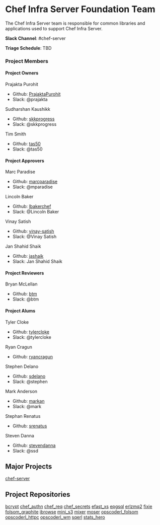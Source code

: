 # Chef Infra Server Foundation Team

The Chef Infra Server team is responsible for common libraries and
applications used to support Chef Infra Server.

**Slack Channel**: #chef-server

**Triage Schedule**: TBD

### Project Members

#### Project Owners

Prajakta Purohit
  - Github: [PrajaktaPurohit](https://github.com/PrajaktaPurohit)
  - Slack: @prajakta

Sudharshan Kaushikk
  - Github: [skkprogress](https://github.com/skkprogress)
  - Slack: @skkprogress

Tim Smith
  - Github: [tas50](https://github.com/tas50)
  - Slack: @tas50

#### Project Approvers

Marc Paradise
  - Github: [marcparadise](https://github.com/marcparadise)
  - Slack: @mparadise

Lincoln Baker
  - Github: [lbakerchef](https://github.com/lbakerchef)
  - Slack: @Lincoln Baker

Vinay Satish
  - Github: [vinay-satish](https://github.com/vinay-satish)
  - Slack: @Vinay Satish

Jan Shahid Shaik
  - Github: [jashaik](https://github.com/jashaik)
  - Slack: Jan Shahid Shaik

#### Project Reviewers

Bryan McLellan
  - Github: [btm](https://github.com/btm)
  - Slack: @btm

#### Project Alums

Tyler Cloke
  - Github: [tylercloke](https://github.com/tylercloke)
  - Slack: @tylercloke

Ryan Cragun
  - Github: [ryancragun](https://github.com/ryancragun)

Stephen Delano
  - Github: [sdelano](https://github.com/sdelano)
  - Slack: @stephen

Mark Anderson
  - Github: [markan](https://github.com/markan)
  - Slack: @mark

Stephan Renatus
  - Github: [srenatus](https://github.com/srenatus)

Steven Danna
  - Github: [stevendanna](https://github.com/stevendanna)
  - Slack: @ssd

## Major Projects

[chef-server](https://github.com/chef/chef-server)

## Project Repositories

[bcrypt](https://github.com/chef/erlang-bcrypt)
[chef_authn](https://github.com/chef/chef_authn)
[chef_req](https://github.com/chef/chef_req)
[chef_secrets](https://github.com/chef/chef_secrets)
[efast_xs](https://github.com/chef/efast_xs)
[epgsql](https://github.com/chef/epgsql-1)
[erlzmq2](https://github.com/chef/erlzmq2)
[fixie](https://github.com/chef/fixie)
[folsom_graphite](https://github.com/chef/folsom_graphite)
[ibrowse](https://github.com/chef/ibrowse)
[mini_s3](https://github.com/chef/mini_s3)
[mixer](https://github.com/chef/mixer)
[moser](https://github.com/chef/moser)
[opscoderl_folsom](https://github.com/chef/opscoderl_folsom)
[opscoderl_httpc](https://github.com/chef/opscoderl_httpc)
[opscoderl_wm](https://github.com/chef/opscoderl_wm)
[sqerl](https://github.com/chef/sqerl)
[stats_hero](https://github.com/chef/stats_hero)
